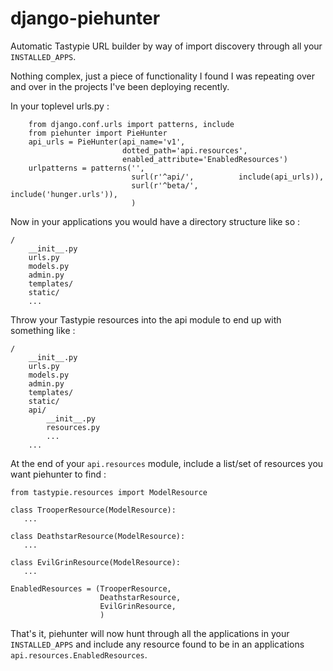 django-piehunter
================

Automatic Tastypie URL builder by way of import discovery through all your `INSTALLED_APPS`.

Nothing complex, just a piece of functionality I found I was repeating over and over in the 
projects I've been deploying recently.



In your toplevel urls.py :

```
    from django.conf.urls import patterns, include
    from piehunter import PieHunter
    api_urls = PieHunter(api_name='v1',
                         dotted_path='api.resources',
                         enabled_attribute='EnabledResources')
    urlpatterns = patterns('',
                           surl(r'^api/',          include(api_urls)),
                           surl(r'^beta/',         include('hunger.urls')),
                           )
```

Now in your applications you would have a directory structure like so :

```
/
    __init__.py
    urls.py
    models.py
    admin.py
    templates/
    static/
    ...
```

Throw your Tastypie resources into the api module to end up with something like :

```
/
    __init__.py
    urls.py
    models.py
    admin.py
    templates/
    static/
    api/
        __init__.py
        resources.py
        ...
    ...
```

At the end of your `api.resources` module, include a list/set of resources you want piehunter to find :

```
from tastypie.resources import ModelResource

class TrooperResource(ModelResource):
   ...

class DeathstarResource(ModelResource):
   ...

class EvilGrinResource(ModelResource):
   ...

EnabledResources = (TrooperResource,
                    DeathstarResource,
                    EvilGrinResource,
                    )
```

That's it, piehunter will now hunt through all the applications in your `INSTALLED_APPS` 
and include any resource found to be in an applications `api.resources.EnabledResources`.
 
